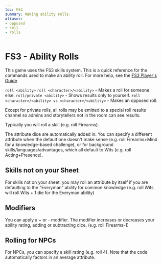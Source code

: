 ```yaml
---
toc: FS3
summary: Making ability rolls.
aliases:
- opposed
- roll
- rolls
---
```

# FS3 - Ability Rolls

This game uses the FS3 skills system.  This is a quick reference for the commands used to make an ability roll.  For more help, see the [FS3 Player's Guide](http://aresmush.com/fs3/fs3-3).

`roll <ability>`
`roll <character>/<ability>` - Makes a roll for someone else.
`roll/private <ability>` - Shows results only to yourself.
`roll <character>/<ability> vs <character>/<ability>` - Makes an opposed roll.

Except for private rolls, all rolls may be emitted to a special roll results channel so admins and storytellers not in the room can see results.

Typically you will roll a skill (e.g. roll Firearms).

The attribute dice are automatically added in. You can specify a different attribute when the default one doesn't make sense (e.g. roll Firearms+Mind for a knowledge-based challenge), or for background skills/languages/advantages, which all default to Wits (e.g. roll Acting+Presence).

## Skills not on your Sheet

For skills not on your sheet, you may roll an attribute by itself if you are defaulting to the "Everyman" ability for common knowledge (e.g. roll Wits will roll Wits + 1 die for the Everyman ability)

## Modifiers

You can apply a + or - modifier.  The modifier increases or decreases your ability rating, adding or subtracting dice.  (e.g. roll Firearms-1)

## Rolling for NPCs

For NPCs, you can specify a skill rating (e.g. roll 4).  Note that the code automatically factors in an average attribute.
